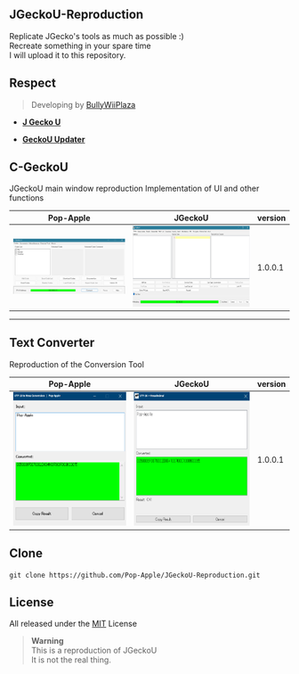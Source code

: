## JGeckoU-Reproduction

Replicate JGecko's tools as much as possible :)  
Recreate something in your spare time  
I will upload it to this repository.  



## Respect

> Developing by [BullyWiiPlaza](https://github.com/BullyWiiPlaza)

* **[J Gecko U](https://github.com/BullyWiiPlaza/JGeckoU)**

* **[GeckoU Updater](https://github.com/BullyWiiPlaza/Gecko-U-Updater)**

## C-GeckoU

JGeckoU main window reproduction
Implementation of UI and other functions  

| Pop-Apple | JGeckoU | version
----|----|----
| <img src="https://github.com/Pop-Apple/JGeckoU-Reproduction/blob/master/assets/CGeckoU-Main.png" width="300px"> | <img src="https://github.com/Pop-Apple/JGeckoU-Reproduction/blob/master/assets/JGeckoU-Main.png" width="300px" height="145"> | 1.0.0.1

---

## Text Converter

Reproduction of the Conversion Tool

| Pop-Apple | JGeckoU | version
----|----|----
| <img src="https://github.com/Pop-Apple/JGeckoU-Reproduction/blob/master/assets/App.png" width="250px" height="240px"> | <img src="https://github.com/Pop-Apple/JGeckoU-Reproduction/blob/master/assets/JGeckoU.png" width="250px" height="240px"> | 1.0.0.1

## Clone

```
git clone https://github.com/Pop-Apple/JGeckoU-Reproduction.git
```

## License

All released under the [MIT](https://github.com/Pop-Apple/JGeckoU-Reproduction/blob/master/LICENSE) License

> **Warning**  
This is a reproduction of JGeckoU  
It is not the real thing.  
